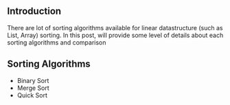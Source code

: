 ## Introduction 
There are lot of sorting algorithms available for linear datastructure (such as List, Array) sorting. In this post, will provide some level of details about each sorting algorithms and comparison

## Sorting Algorithms
* Binary Sort
* Merge Sort
* Quick Sort
